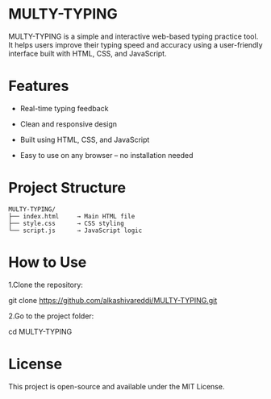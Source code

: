 # MULTY-TYPING
MULTY-TYPING is a simple and interactive web-based typing practice tool. It helps users improve their typing speed and accuracy using a user-friendly interface built with HTML, CSS, and JavaScript.

# Features
- Real-time typing feedback

- Clean and responsive design

- Built using HTML, CSS, and JavaScript

- Easy to use on any browser – no installation needed

# Project Structure
```
MULTY-TYPING/
├── index.html     → Main HTML file
├── style.css      → CSS styling
└── script.js      → JavaScript logic
```
# How to Use
1.Clone the repository:

  git clone https://github.com/alkashivareddi/MULTY-TYPING.git

2.Go to the project folder:

   cd MULTY-TYPING
# License
This project is open-source and available under the MIT License.

   


















